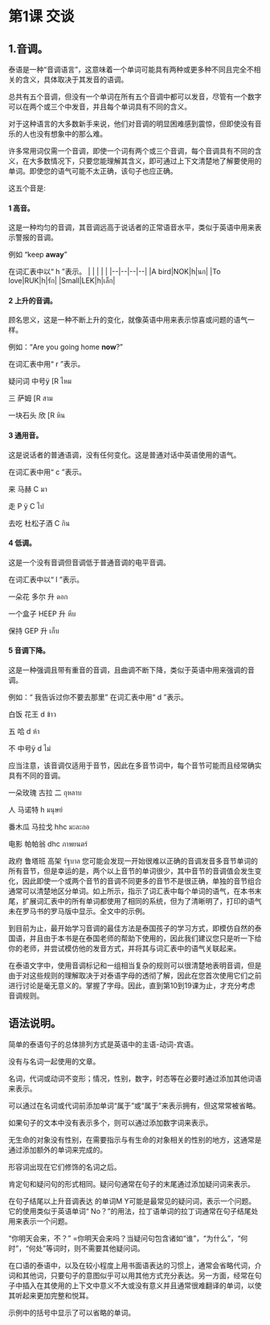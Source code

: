
# 第1课 交谈
## 1.音调。
泰语是一种“音调语言”，这意味着一个单词可能具有两种或更多种不同且完全不相关的含义，具体取决于其发音的语调。

总共有五个音调，但没有一个单词在所有五个音调中都可以发音，尽管有一个数字可以在两个或三个中发音，并且每个单词具有不同的含义。

对于这种语言的大多数新手来说，他们对音调的明显困难感到震惊，但即使没有音乐的人也没有想象中的那么难。

许多常用词仅需一个音调，即使一个词有两个或三个音调，每个音调具有不同的含义，在大多数情况下，只要您能理解其含义，即可通过上下文清楚地了解要使用的单词。即使您的语气可能不太正确，该句子也应正确。

这五个音是:

#### 1 高音。
这是一种均匀的音调，其音调远高于说话者的正常语音水平，类似于英语中用来表示警报的音调。

例如 “keep **away**”

在词汇表中以“ h ”表示。
|  |  |  |  |
|--|--|--|--|
|A bird|NOK|h|นก|
|To love|RUK|h|รัก|
|Small|LEK|h|เล็ก|

#### 2 上升的音调。
顾名思义，这是一种不断上升的变化，就像英语中用来表示惊喜或问题的语气一样。

例如：“Are you going home **now**?”

在词汇表中用“ r ”表示。

疑问词	中号ÿ	[R	ไหม

三	萨姆	[R	สาม

一块石头	欣	[R	หิน
#### 3 通用音。
这是说话者的普通语调，没有任何变化。这是普通对话中英语使用的语气。

在词汇表中用“ c ”表示。


来	马赫	C	มา

走	P ÿ	C	ไป

去吃	杜松子酒	C	กิน
#### 4 低调。
这是一个没有音调但音调低于普通音调的电平音调。

在词汇表中以“ l ”表示。


一朵花	多尔	升	ดอก

一个盒子	HEEP	升	หีบ

保持	GEP	升	เก็บ

#### 5 音调下降。
这是一种强调且带有重音的音调，且曲调不断下降，类似于英语中用来强调的音调。

例如：“ 我告诉过你不要去那里”
在词汇表中用“ d ”表示。

白饭	花王	d	ข้าว

五	哈	d	ห้า

不	中号ÿ	d	ไม่

应当注意，该音调仅适用于音节，因此在多音节词中，每个音节可能而且经常确实具有不同的音调。

一朵玫瑰	古拉	二	กุหลาบ

人	马诺特	h	มนุษย์

番木瓜	马拉戈	hhc	มะละกอ

电影	帕帕翁	dhc	ภาพยนตร์

政府	鲁塔班	高架	รัฐบาล
您可能会发现一开始很难以正确的音调发音多音节单词的所有音节，但是幸运的是，两个以上音节的单词很少，其中音节的音调值会发生变化，因此即使一个或两个音节的音调不同更多的音节不是很正确，单独的音节组合通常可以清楚地区分单词。如上所示，指示了词汇表中每个单词的语气，在本书末尾，扩展词汇表中的所有单词都使用了相同的系统，但为了清晰明了，打印的语气未在罗马书的罗马版中显示。全文中的示例。

到目前为止，最开始学习音调的最佳方法是泰国孩子的学习方式，即模仿自然的泰国语，并且由于本书是在泰国老师的帮助下使用的，因此我们建议您只是听一下给你的老师，并尝试模仿他的发音方式，并将其与词汇表中的语气关联起来。

在泰语文字中，使用音调标记和一组相当复杂的规则可以很清楚地表明音调，但是由于对这些规则的理解取决于对泰语字母的透彻了解，因此在您首次使用它们之前进行讨论是毫无意义的。掌握了字母。因此，直到第10到19课为止，才充分考虑音调规则。



## 语法说明。
简单的泰语句子的总体排列方式是英语中的主语-动词-宾语。

没有与名词一起使用的文章。

名词，代词或动词不变形；情况，性别，数字，时态等在必要时通过添加其他词语来表示。

可以通过在名词或代词前添加单词“属于”或“属于”来表示拥有，但这常常被省略。

如果句子的文本中没有表示多个，则可以通过添加数字词来表示。

无生命的对象没有性别，在需要指示与有生命的对象相关的性别的地方，这通常是通过添加额外的单词来完成的。

形容词出现在它们修饰的名词之后。

肯定句和疑问句的形式相同。疑问句通常在句子的末尾通过添加疑问词来表示。

在句子结尾以上升音调表达 的单词M Y可能是最常见的疑问词，表示一个问题。它的使用类似于英语单词“ No？”的用法，拉丁语单词的拉丁词通常在句子结尾处用来表示一个问题。

“你明天会来，不？” =你明天会来吗？当疑问句包含诸如“谁”，“为什么”，“何时”，“何处”等词时，则不需要其他疑问词。

在口语的泰语中，以及在较小程度上用书面语表达的习惯上，通常会省略代词，介词和其他词，只要句子的意图似乎可以用其他方式充分表达。另一方面，经常在句子中插入在其使用的上下文中意义不大或没有意义并且通常很难翻译的单词，以使其听起来更加完整和悦耳。

示例中的括号中显示了可以省略的单词。
